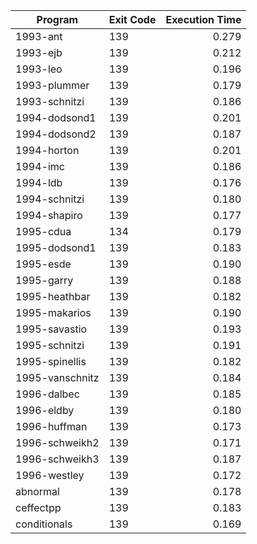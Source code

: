 | Program | Exit Code | Execution Time |
| ------- |:--------- | --------------:|
| 1993-ant | 139 | 0.279 |
| 1993-ejb | 139 | 0.212 |
| 1993-leo | 139 | 0.196 |
| 1993-plummer | 139 | 0.179 |
| 1993-schnitzi | 139 | 0.186 |
| 1994-dodsond1 | 139 | 0.201 |
| 1994-dodsond2 | 139 | 0.187 |
| 1994-horton | 139 | 0.201 |
| 1994-imc | 139 | 0.186 |
| 1994-ldb | 139 | 0.176 |
| 1994-schnitzi | 139 | 0.180 |
| 1994-shapiro | 139 | 0.177 |
| 1995-cdua | 134 | 0.179 |
| 1995-dodsond1 | 139 | 0.183 |
| 1995-esde | 139 | 0.190 |
| 1995-garry | 139 | 0.188 |
| 1995-heathbar | 139 | 0.182 |
| 1995-makarios | 139 | 0.190 |
| 1995-savastio | 139 | 0.193 |
| 1995-schnitzi | 139 | 0.191 |
| 1995-spinellis | 139 | 0.182 |
| 1995-vanschnitz | 139 | 0.184 |
| 1996-dalbec | 139 | 0.185 |
| 1996-eldby | 139 | 0.180 |
| 1996-huffman | 139 | 0.173 |
| 1996-schweikh2 | 139 | 0.171 |
| 1996-schweikh3 | 139 | 0.187 |
| 1996-westley | 139 | 0.172 |
| abnormal | 139 | 0.178 |
| ceffectpp | 139 | 0.183 |
| conditionals | 139 | 0.169 |
